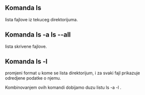 ## Komanda ls
lista fajlove iz tekuceg direktorijuma.

## Komanda ls -a ls --all
lista skrivene fajlove.

## Komanda ls -l
promjeni format u kome se lista direktorijum, i za svaki fajl prikazuje odredjene podatke o njemu.

Kombinovanjem ovih komandi dobijamo duzu listu ls -a -l .
